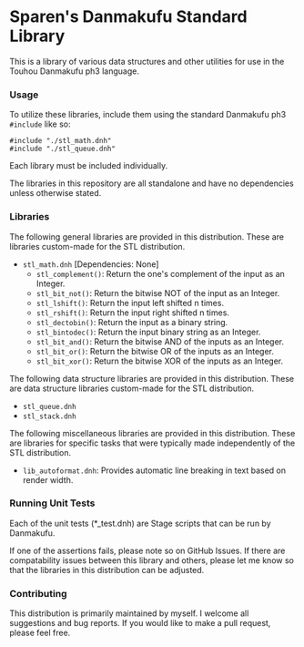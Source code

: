 # Sparen's Danmakufu Standard Library

This is a library of various data structures and other utilities for use in the Touhou Danmakufu ph3 language.

### Usage

To utilize these libraries, include them using the standard Danmakufu ph3 `#include` like so:

```
#include "./stl_math.dnh"
#include "./stl_queue.dnh"
```

Each library must be included individually.

The libraries in this repository are all standalone and have no dependencies unless otherwise stated.

### Libraries

The following general libraries are provided in this distribution. These are libraries custom-made for the STL distribution.

* `stl_math.dnh` [Dependencies: None]
    - `stl_complement()`: Return the one's complement of the input as an Integer.
    - `stl_bit_not()`: Return the bitwise NOT of the input as an Integer.
    - `stl_lshift()`: Return the input left shifted n times.
    - `stl_rshift()`: Return the input right shifted n times.
    - `stl_dectobin()`: Return the input as a binary string.
    - `stl_bintodec()`: Return the input binary string as an Integer.
    - `stl_bit_and()`: Return the bitwise AND of the inputs as an Integer.
    - `stl_bit_or()`: Return the bitwise OR of the inputs as an Integer.
    - `stl_bit_xor()`: Return the bitwise XOR of the inputs as an Integer.

The following data structure libraries are provided in this distribution. These are data structure libraries custom-made for the STL distribution.

* `stl_queue.dnh`
* `stl_stack.dnh`

The following miscellaneous libraries are provided in this distribution. These are libraries for specific tasks that were typically made independently of the STL distribution.

* `lib_autoformat.dnh`: Provides automatic line breaking in text based on render width.

### Running Unit Tests

Each of the unit tests (*_test.dnh) are Stage scripts that can be run by Danmakufu.

If one of the assertions fails, please note so on GitHub Issues. If there are compatability issues between this library and others, please let me know so that the libraries in this distribution can be adjusted.

### Contributing

This distribution is primarily maintained by myself. I welcome all suggestions and bug reports. If you would like to make a pull request, please feel free.
